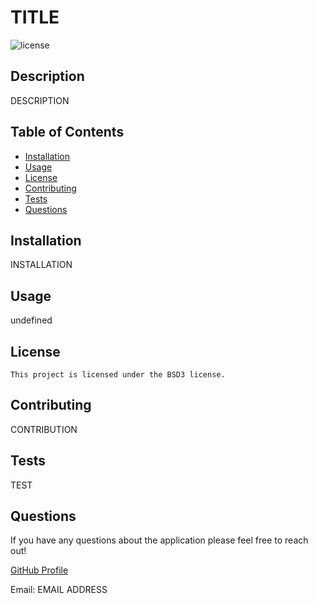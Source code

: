 
  # TITLE
  ![license](https://img.shields.io/badge/license-BSD3-blue.png)
  ## Description
  DESCRIPTION

  ## Table of Contents
  * [Installation](#installation)
  * [Usage](#usage)
  * [License](#license)
  * [Contributing](#contributing)
  * [Tests](#tests)
  * [Questions](#questions)


  ## Installation
  INSTALLATION

  ## Usage
  undefined

  ## License
    This project is licensed under the BSD3 license.
    

  ## Contributing
  CONTRIBUTION

  ## Tests
  TEST

  ## Questions
  
  If you have any questions about the application please feel free to reach out!

  [GitHub Profile](https://github.com/USERNAME)

  Email: EMAIL ADDRESS

